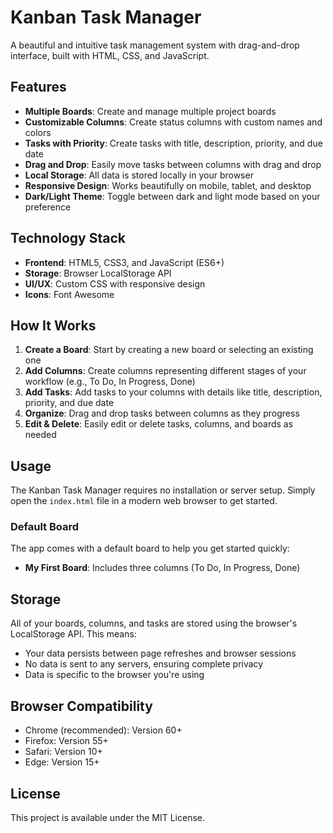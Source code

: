 # Kanban Task Manager

A beautiful and intuitive task management system with drag-and-drop interface, built with HTML, CSS, and JavaScript.

## Features

- **Multiple Boards**: Create and manage multiple project boards
- **Customizable Columns**: Create status columns with custom names and colors
- **Tasks with Priority**: Create tasks with title, description, priority, and due date
- **Drag and Drop**: Easily move tasks between columns with drag and drop
- **Local Storage**: All data is stored locally in your browser
- **Responsive Design**: Works beautifully on mobile, tablet, and desktop
- **Dark/Light Theme**: Toggle between dark and light mode based on your preference

## Technology Stack

- **Frontend**: HTML5, CSS3, and JavaScript (ES6+)
- **Storage**: Browser LocalStorage API
- **UI/UX**: Custom CSS with responsive design
- **Icons**: Font Awesome

## How It Works

1. **Create a Board**: Start by creating a new board or selecting an existing one
2. **Add Columns**: Create columns representing different stages of your workflow (e.g., To Do, In Progress, Done)
3. **Add Tasks**: Add tasks to your columns with details like title, description, priority, and due date
4. **Organize**: Drag and drop tasks between columns as they progress
5. **Edit & Delete**: Easily edit or delete tasks, columns, and boards as needed

## Usage

The Kanban Task Manager requires no installation or server setup. Simply open the `index.html` file in a modern web browser to get started.

### Default Board

The app comes with a default board to help you get started quickly:

- **My First Board**: Includes three columns (To Do, In Progress, Done)

## Storage

All of your boards, columns, and tasks are stored using the browser's LocalStorage API. This means:

- Your data persists between page refreshes and browser sessions
- No data is sent to any servers, ensuring complete privacy
- Data is specific to the browser you're using

## Browser Compatibility

- Chrome (recommended): Version 60+
- Firefox: Version 55+
- Safari: Version 10+
- Edge: Version 15+

## License

This project is available under the MIT License. 